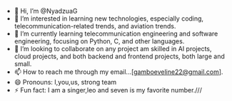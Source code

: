 - 👋 Hi, I’m @NyadzuaG
- 👀 I’m interested in learning new technologies, especially coding, telecommunication-related trends, and aviation trends.
- 🌱 I’m currently learning telecommunication engineering and software engineering, focusing on Python, C, and other languages.
- 💞️ I’m looking to collaborate on any project am skilled in AI projects, cloud projects, and both backend and frontend projects, both large and small.
- 📫 How to reach me through my email...[gamboeveline22@gmail.com].
- 😄 Pronouns: I,you,us, strong team
- ⚡ Fun fact: I am a singer,leo and seven is my favorite number.///

<!---
NyadzuaG/NyadzuaG is a ✨ special ✨ repository because its `README.md` (this file) appears on your GitHub profile.
You can click the Preview link to take a look at your changes.
--->
